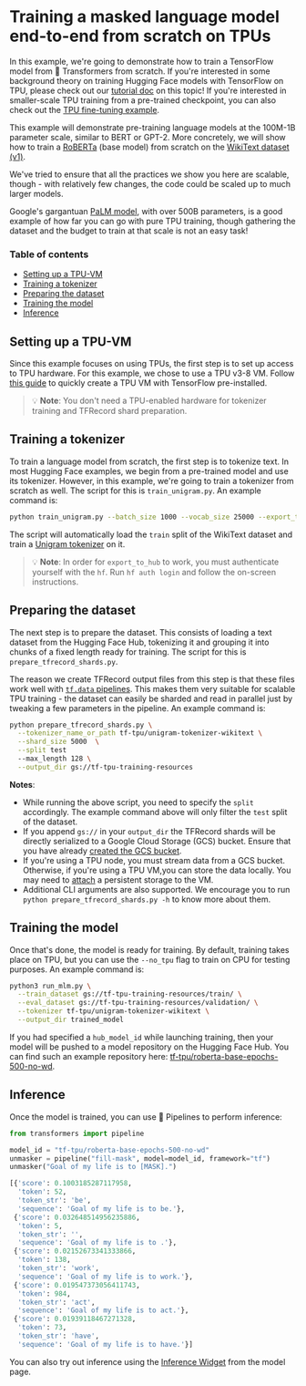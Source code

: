 # Training a masked language model end-to-end from scratch on TPUs

In this example, we're going to demonstrate how to train a TensorFlow model from 🤗 Transformers from scratch. If you're interested in some background theory on training Hugging Face models with TensorFlow on TPU, please check out our 
[tutorial doc](https://huggingface.co/docs/transformers/main/perf_train_tpu_tf) on this topic!
If you're interested in smaller-scale TPU training from a pre-trained checkpoint, you can also check out the  [TPU fine-tuning example](https://colab.research.google.com/github/huggingface/notebooks/blob/main/examples/tpu_training-tf.ipynb).

This example will demonstrate pre-training language models at the 100M-1B parameter scale, similar to BERT or GPT-2. More concretely, we will show how to train a [RoBERTa](https://huggingface.co/docs/transformers/model_doc/roberta) (base model) from scratch on the [WikiText dataset (v1)](https://huggingface.co/datasets/wikitext).

We've tried to ensure that all the practices we show you here are scalable, though - with relatively few changes, the code could be scaled up to much larger models. 

Google's gargantuan [PaLM model](https://huggingface.co/papers/2204.02311), with
over 500B parameters, is a good example of how far you can go with pure TPU training, though gathering the dataset and the budget to train at that scale is not an easy task!

### Table of contents 

- [Setting up a TPU-VM](#setting-up-a-tpu-vm)
- [Training a tokenizer](#training-a-tokenizer)
- [Preparing the dataset](#preparing-the-dataset)
- [Training the model](#training-the-model)
- [Inference](#inference)

## Setting up a TPU-VM

Since this example focuses on using TPUs, the first step is to set up access to TPU hardware. For this example, we chose to use a TPU v3-8 VM. Follow [this guide](https://cloud.google.com/tpu/docs/run-calculation-tensorflow) to quickly create a TPU VM with TensorFlow pre-installed. 

> 💡 **Note**: You don't need a TPU-enabled hardware for tokenizer training and TFRecord shard preparation.

## Training a tokenizer

To train a language model from scratch, the first step is to tokenize text. In most Hugging Face examples, we begin from a pre-trained model and use its tokenizer. However, in this example, we're going to train a tokenizer from scratch as well. The script for this is `train_unigram.py`. An example command is:

```bash 
python train_unigram.py --batch_size 1000 --vocab_size 25000 --export_to_hub
```

The script will automatically load the `train` split of the WikiText dataset and train a [Unigram tokenizer](https://huggingface.co/course/chapter6/7?fw=pt) on it.

> 💡 **Note**: In order for `export_to_hub` to work, you must authenticate yourself with the `hf`. Run `hf auth login` and follow the on-screen instructions.

## Preparing the dataset

The next step is to prepare the dataset. This consists of loading a text dataset from the Hugging Face Hub, tokenizing it and grouping it into chunks of a fixed length ready for training. The script for this is `prepare_tfrecord_shards.py`.

The reason we create TFRecord output files from this step is that these files work well with [`tf.data` pipelines](https://www.tensorflow.org/guide/data_performance). This makes them very suitable for scalable TPU training - the dataset can easily be sharded and read in parallel just by tweaking a few parameters in the pipeline. An example command is:

```bash
python prepare_tfrecord_shards.py \
  --tokenizer_name_or_path tf-tpu/unigram-tokenizer-wikitext \
  --shard_size 5000  \
  --split test 
  --max_length 128 \
  --output_dir gs://tf-tpu-training-resources
```

**Notes**:

* While running the above script, you need to specify the `split` accordingly. The example command above will only filter the `test` split of the dataset. 
* If you append `gs://` in your `output_dir` the TFRecord shards will be directly serialized to a Google Cloud Storage (GCS) bucket. Ensure that you have already [created the GCS bucket](https://cloud.google.com/storage/docs). 
* If you're using a TPU node, you must stream data from a GCS bucket. Otherwise, if you're using a TPU VM,you can store the data locally. You may need to [attach](https://cloud.google.com/tpu/docs/setup-persistent-disk) a persistent storage to the VM. 
* Additional CLI arguments are also supported. We encourage you to run `python prepare_tfrecord_shards.py -h` to know more about them.

## Training the model

Once that's done, the model is ready for training. By default, training takes place on TPU, but you can use the `--no_tpu` flag to train on CPU for testing purposes. An example command is:

```bash
python3 run_mlm.py \
  --train_dataset gs://tf-tpu-training-resources/train/ \
  --eval_dataset gs://tf-tpu-training-resources/validation/ \
  --tokenizer tf-tpu/unigram-tokenizer-wikitext \
  --output_dir trained_model  
```

If you had specified a `hub_model_id` while launching training, then your model will be pushed to a model repository on the Hugging Face Hub. You can find such an example repository here:
[tf-tpu/roberta-base-epochs-500-no-wd](https://huggingface.co/tf-tpu/roberta-base-epochs-500-no-wd).

## Inference

Once the model is trained, you can use 🤗 Pipelines to perform inference:

```python
from transformers import pipeline

model_id = "tf-tpu/roberta-base-epochs-500-no-wd"
unmasker = pipeline("fill-mask", model=model_id, framework="tf")
unmasker("Goal of my life is to [MASK].")

[{'score': 0.1003185287117958,
  'token': 52,
  'token_str': 'be',
  'sequence': 'Goal of my life is to be.'},
 {'score': 0.032648514956235886,
  'token': 5,
  'token_str': '',
  'sequence': 'Goal of my life is to .'},
 {'score': 0.02152673341333866,
  'token': 138,
  'token_str': 'work',
  'sequence': 'Goal of my life is to work.'},
 {'score': 0.019547373056411743,
  'token': 984,
  'token_str': 'act',
  'sequence': 'Goal of my life is to act.'},
 {'score': 0.01939118467271328,
  'token': 73,
  'token_str': 'have',
  'sequence': 'Goal of my life is to have.'}]
```

You can also try out inference using the [Inference Widget](https://huggingface.co/tf-tpu/roberta-base-epochs-500-no-wd?text=Goal+of+my+life+is+to+%5BMASK%5D.) from the model page.